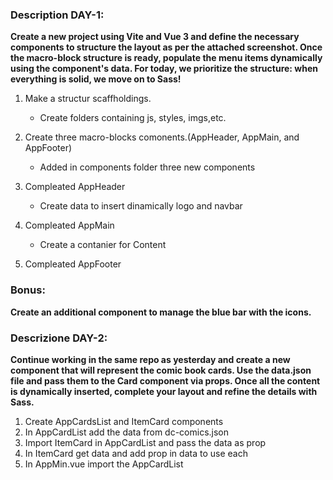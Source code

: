 ### Description DAY-1: 
**Create a new project using Vite and Vue 3 and define the necessary components to structure the layout as per the attached screenshot. Once the macro-block structure is ready, populate the menu items dynamically using the component's data. For today, we prioritize the structure: when everything is solid, we move on to Sass!**
1. Make a structur scaffholdings.
    - Create folders containing js, styles, imgs,etc.   

2. Create three macro-blocks comonents.(AppHeader, AppMain, and AppFooter)
    - Added in components folder three new components

3. Compleated AppHeader 
    - Create data to insert dinamically logo and navbar

4. Compleated AppMain 
    - Create a contanier for Content

5. Compleated AppFooter 

### Bonus: 
**Create an additional component to manage the blue bar with the icons.**


### Descrizione DAY-2:
**Continue working in the same repo as yesterday and create a new component that will represent the comic book cards. Use the data.json file and pass them to the Card component via props. Once all the content is dynamically inserted, complete your layout and refine the details with Sass.**

1. Create AppCardsList and ItemCard components
2. In AppCardList add the data from dc-comics.json
3. Import ItemCard in AppCardList and pass the data as prop
4. In ItemCard get data and add prop in data to use each
5. In AppMin.vue import the AppCardList

